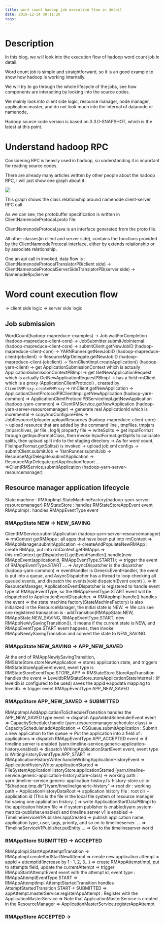 ```yaml
---
title: word count hadoop job execution flow in detail
date: 2019-12-14 09:11:29
tags:
---
```


# Description
In this blog, we will look into the execution flow of hadoop word count job in detail.

Word count job is simple and straightforward, so it is an good example to show how hadoop is working internally.

We will try to go through the whole lifecycle of the jobs, see how components are interacting by looking into the source codes.

We mainly look into client side logic, resource manager, node manager, application master, and do not look much into the internal of datanode or namenode.

Hadoop source code version is based on 3.3.0-SNAPSHOT, which is the latest at this point.

# Understand hadoop RPC
Considering RPC is heavily used in hadoop, so understanding it is important for reading source codes.

There are already many articles written by other people about the hadoop RPC, I will just show one graph about it.

![](hadoop_rpc_example.jpg)

This graph shows the class relationship around namenode client-server RPC call.

As we can see, the protobuffer specification is written in ClientNamenodeProtocal.proto file.

ClientNamenodeProtocal.java is an interface generated from the proto file.

All other classes(in client and server side), contains the functions provided by the ClientNamnodeProtocal interface, either by extends relationship or by associate relationship.

One an api call in invoked, data flow is : ClientNamenodeProtocalTranslatorPB(client side) -> ClientNamenodeProtocalServerSideTranslatorPB(server side) -> NamenodeRpcServer

# Word count execution flow
-> client side logic
=> server side logic

## Job submission

WordCount(hadoop-mapreduce-examples)
-> Job.waitForCompletion  (hadoop-mapreduce-client-core)
	-> JobSubmitter.submitJobInternal (hadoop-mapreduce-client-core)
		-> submitClient.getNewJobID (hadoop-mapreduce-client-core)
			-> YARNRunner.getNewJobID (hadoop-mapreduce-client-jobclient)
				-> ResourceMgrDelegate.getNewJobID (hadoop-mapreduce-client-jobclient)
					-> YarnClientImpl.createApplication() (hadoop-yarn-client)
						-> get ApplicationSubmissionContext which is actually ApplicationSubmissionContextPBImpl
						-> get GetNewApplicationRequest which is actually GetNewApplicationRequestPBImpl
						-> has a field rmClient which is a proxy (ApplicationClientProtocol) , created by `ClientRMProxy.createRMProxy`
						-> rmClient.getNewApplication 
							-> ApplicationClientProtocolPBClientImpl.getNewApplication (hadoop-yarn-common)
								=> ApplicationClientProtocolPBServiceImpl.getNewApplication (hadoop-yarn-common)
									=> ClientRMService.getNewApplication (hadoop-yarn-server-resourcemanager)
									=> generate real ApplicationId which is incremental
		-> copyAndConfigureFiles
			-> JobResourceUploader.uploadResources (hadoop-mapreduce-client-core)
				-> upload resource that are added by the command line , tmpfiles, tmpjars ,tmparchives, jar file , log4j property file
		-> writeSplits
			-> get InputFormat through getInputFormatClass, then invoke InputFormat.getSplits to calculate splits, then upload split info to the staging directory
                -> As for word count, FileInputFormat.getSplits() is invoked
		-> upload job.xml configs 
		-> submitClient.submitJob
			-> YarnRunner.submitJob
				-> ResourceMgrDelegate.submitApplication
				-> ResourceMgrDelegate.getApplicationReport
					... =>ClientRMService.submitApplication (hadoop-yarn-server-resourcemanager)

## Resource manager application lifecycle
State machine : RMAppImpl.StateMachineFactory(hadoop-yarn-server-resourcemanager)
RMStateStore : handles RMStateStoreAppEvent event
RMAppImpl : handles RMAppEventType event
### RMAppState NEW -> NEW_SAVING
ClientRMService.submitApplication (hadoop-yarn-server-resourcemanager)
	=> rmContext getRMApps : all apps that have been put into rmContext
	=> RMAppManager.submitApplication
		=> createAndPopulateNewRMApp : create RMApp, put into rmContext.getRMApps
		=> this.rmContext.getDispatcher().getEventHandler().handle(new RMAppEvent(applicationId, RMAppEventType.START));
		=> trigger the event of RMAppEventType.START
			... => AsyncDispatcher is the dispatcher (hadoop-yarn-common)
					=> eventHandler is GenericEventHandler, the event is put into a queue, and AsyncDispatcher has a thread to loop checking all queued events, and dispatch the events(void dispatch(Event event) ).
						=> In ResourceManager, ApplicationEventDispatcher is registered to handle event type of RMAppEventType, so the RMAppEventType.START event will be dispatched to ApplicationEventDispatcher.
							=> RMAppImpl.handle() handles the event
							=> the state machine factory(StateMachineFactory) is also initialized in the ResourceManager, the initial state is NEW.
							=> We can see one registered transaction is : addTransition(RMAppState.NEW, RMAppState.NEW_SAVING,  RMAppEventType.START, new RMAppNewlySavingTransition()). It means if the current state is NEW, and RMAppEventType.START event happens, then invoke RMAppNewlySavingTransition and convert the state to NEW_SAVING.

### RMAppState NEW_SAVING -> APP_NEW_SAVED

At the end of RMAppNewlySavingTransition, RMStateStore.storeNewApplication
    => stores application state, and triggers RMStateStoreAppEvent event, event type is RMStateStoreEventType.STORE_APP
        => RMStateStore.StoreAppTransition handles the event
            => LeveldbRMStateStore.storeApplicationStateInternal : (if leveldb is configured to be used) saves the appid->appdata mapping to leveldb.
            => trigger event RMAppEventType.APP_NEW_SAVED


### RMAppStore APP_NEW_SAVED -> SUBMITTED
RMAppImpl.AddApplicationToSchedulerTransition handles the APP_NEW_SAVED type event
    => dispatch AppAddedSchedulerEvent event
        => CapacityScheduler.handle (yarn.resourcemanager.scheduler.class)
            => CapacityScheduler.addApplication
                => CSQueue.submitApplication : Submit a new application to the queue
                => Put the application into a field of : applications
                => dispatch RMAppEventType.APP_ACCEPTED event
    => if timeline server is enabled (yarn.timeline-service.generic-application-history.enabled)
        => dispatch WritingApplicationStartEvent event, event type is WritingHistoryEventType.APP_START
            => RMApplicationHistoryWriter.handleWritingApplicationHistoryEvent
                => ApplicationHistoryWriter.applicationStarted
                    => FileSystemApplicationHistoryStore.applicationStarted (yarn.timeline-service.generic-application-history.store-class)
                        => working path : yarn.timeline-service.generic-application-history.fs-history-store.uri or "\${hadoop.tmp.dir"}/yarn/timeline/generic-history"
                        => root dir : working path + ApplicationHistoryDataRoot
                        => application history file : root dir + application id (This is the file in the local file system of resource manager for saving one application history. )
                        => write ApplicationStartDataPBImpl to the application history file
        => if system publisher is enabled(yarn.system-metrics-publisher.enabled) and timeline server v1 is enabled
            => TimelineServiceV1Publisher.appCreated
                => publish application name, application type, user, tags, priority, and so on to timelineserver.
                    ... => TimelineServiceV1Publisher.putEntity ...
                            => Go to the timelineserver world


### RMAppStore SUBMITTED -> ACCEPTED
RMAppImpl.StartAppAttemptTransition
    => RMAppImpl.createAndStartNewAttempt
        => create new application attempt = appId + attemptId(increase by 1 : 1, 2, 3...)
        => create RMAppAttemptImpl, put to attempts field, update the currentAttempt
        => trigger RMAppStartAttemptEvent event with the attempt id, event type : RMAppAttemptEventType.START
            => RMAppAttemptImpl.AttemptStartedTransition handles AttemptStartedTransition START-> SUBMITTED
                => appAttempt.masterService.registerAppAttempt : Register with the ApplicationMasterService
                    => Note that ApplicationMasterService is created in the ResourceManager
                    => ApplicationMasterService.registerAppAttempt 

### RMAppStore ACCEPTED -> 











